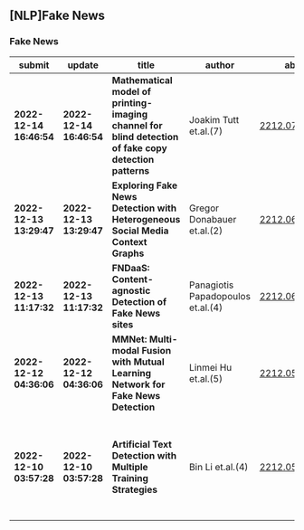 ## [NLP]Fake News 

### Fake News

| submit | update | title | author | abs | PDF | code | cates | journal |
|---|---|---|---|---|---|---|---|---|
|**2022-12-14 16:46:54**|**2022-12-14 16:46:54**|**Mathematical model of printing-imaging channel for blind detection of   fake copy detection patterns**|Joakim Tutt et.al.(7)|[2212.07326v1](http://arxiv.org/abs/2212.07326v1)|[gotoRead](http://arxiv.org/pdf/2212.07326v1)|null|cs.CV, cs.CR|null|
|**2022-12-13 13:29:47**|**2022-12-13 13:29:47**|**Exploring Fake News Detection with Heterogeneous Social Media Context   Graphs**|Gregor Donabauer et.al.(2)|[2212.06560v1](http://arxiv.org/abs/2212.06560v1)|[gotoRead](http://arxiv.org/pdf/2212.06560v1)|null|cs.CL, cs.IR|null|
|**2022-12-13 11:17:32**|**2022-12-13 11:17:32**|**FNDaaS: Content-agnostic Detection of Fake News sites**|Panagiotis Papadopoulos et.al.(4)|[2212.06492v1](http://arxiv.org/abs/2212.06492v1)|[gotoRead](http://arxiv.org/pdf/2212.06492v1)|null|cs.CY, cs.CR, cs.LG|null|
|**2022-12-12 04:36:06**|**2022-12-12 04:36:06**|**MMNet: Multi-modal Fusion with Mutual Learning Network for Fake News   Detection**|Linmei Hu et.al.(5)|[2212.05699v1](http://arxiv.org/abs/2212.05699v1)|[gotoRead](http://arxiv.org/pdf/2212.05699v1)|null|cs.IR, cs.MM|null|
|**2022-12-10 03:57:28**|**2022-12-10 03:57:28**|**Artificial Text Detection with Multiple Training Strategies**|Bin Li et.al.(4)|[2212.05194v1](http://arxiv.org/abs/2212.05194v1)|[gotoRead](http://arxiv.org/pdf/2212.05194v1)|null|cs.CL, cs.AI|Computational linguistics and intellectual technologies: Papers   from the annual conference Dialogue. 2022|

